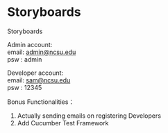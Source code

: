 # Storyboards
Storyboards

Admin account:<br/>
email: admin@ncsu.edu<br/>
psw  : admin


Developer account:<br/>
email: sam@ncsu.edu<br/>
psw  : 12345

Bonus Functionalities：<br/>
1. Actually sending emails on registering Developers
2. Add Cucumber Test Framework
